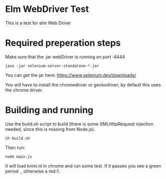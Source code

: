 # Elm WebDriver Test

This is a test for elm Web Driver

# Required preperation steps

Make sure that the .jar webDriver is running on port :4444

`java -jar selenium-server-standalone-*.jar`

You can get the jar here: <https://www.selenium.dev/downloads/>

You will have to install the chromedriver or geckodriver, by default this uses the chrome driver.

# Building and running

Use the build.sh script to build (there is some XMLHttpRequest injection needed, since this is missing from Node.js).

`sh build.sh`

Then run: 

`node main.js`

It will load knmi.nl in chrome and run some test. If it passes you see a green period <span style="color:green">.</span>, otherwise a red <span style="color:red">F</span>.
